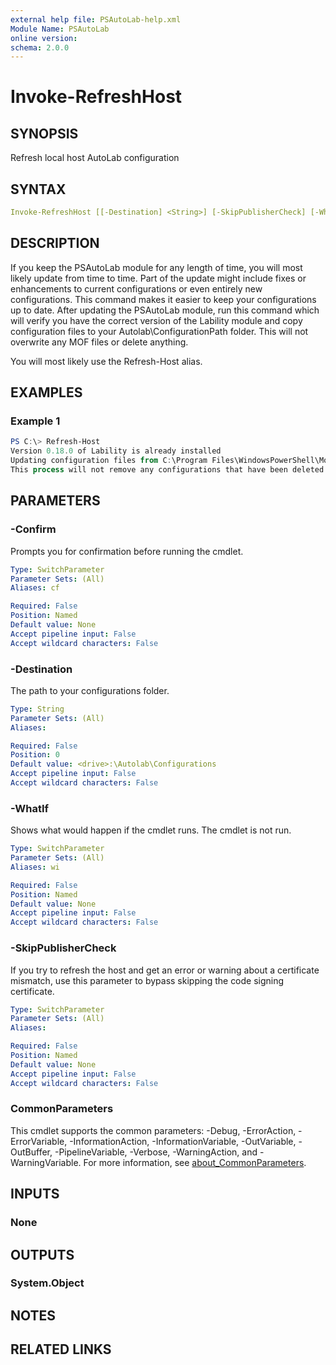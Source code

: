 ```yaml
---
external help file: PSAutoLab-help.xml
Module Name: PSAutoLab
online version:
schema: 2.0.0
---
```


# Invoke-RefreshHost

## SYNOPSIS

Refresh local host AutoLab configuration

## SYNTAX

```yaml
Invoke-RefreshHost [[-Destination] <String>] [-SkipPublisherCheck] [-WhatIf] [-Confirm] [<CommonParameters>]
```

## DESCRIPTION

If you keep the PSAutoLab module for any length of time, you will most likely update from time to time.
Part of the update might include fixes or enhancements to current configurations or even entirely new configurations.
This command makes it easier to keep your configurations up to date.
After updating the PSAutoLab module, run this command which will verify you have the correct version of the Lability module and copy configuration files to your Autolab\ConfigurationPath folder.
This will not overwrite any MOF files or delete anything.

You will most likely use the Refresh-Host alias.

## EXAMPLES

### Example 1

```powershell
PS C:\> Refresh-Host
Version 0.18.0 of Lability is already installed
Updating configuration files from C:\Program Files\WindowsPowerShell\Modules\PSAutoLab\4.0.0\Configurations
This process will not remove any configurations that have been deleted from the module.
```

## PARAMETERS

### -Confirm

Prompts you for confirmation before running the cmdlet.

```yaml
Type: SwitchParameter
Parameter Sets: (All)
Aliases: cf

Required: False
Position: Named
Default value: None
Accept pipeline input: False
Accept wildcard characters: False
```

### -Destination

The path to your configurations folder.

```yaml
Type: String
Parameter Sets: (All)
Aliases:

Required: False
Position: 0
Default value: <drive>:\Autolab\Configurations
Accept pipeline input: False
Accept wildcard characters: False
```

### -WhatIf

Shows what would happen if the cmdlet runs.
The cmdlet is not run.

```yaml
Type: SwitchParameter
Parameter Sets: (All)
Aliases: wi

Required: False
Position: Named
Default value: None
Accept pipeline input: False
Accept wildcard characters: False
```

### -SkipPublisherCheck

If you try to refresh the host and get an error or warning about a certificate mismatch, use this parameter to bypass skipping the code signing certificate.

```yaml
Type: SwitchParameter
Parameter Sets: (All)
Aliases:

Required: False
Position: Named
Default value: None
Accept pipeline input: False
Accept wildcard characters: False
```

### CommonParameters

This cmdlet supports the common parameters: -Debug, -ErrorAction, -ErrorVariable, -InformationAction, -InformationVariable, -OutVariable, -OutBuffer, -PipelineVariable, -Verbose, -WarningAction, and -WarningVariable. For more information, see [about_CommonParameters](http://go.microsoft.com/fwlink/?LinkID=113216).

## INPUTS

### None

## OUTPUTS

### System.Object

## NOTES

## RELATED LINKS
